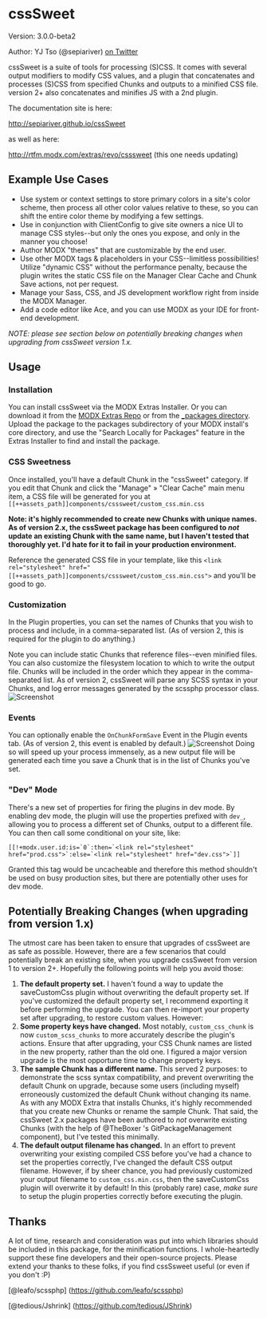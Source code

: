 cssSweet
=========================================
Version: 3.0.0-beta2

Author: YJ Tso (@sepiariver) [on Twitter](https://twitter.com/sepiariver)

cssSweet is a suite of tools for processing (S)CSS. It comes with several output modifiers to modify CSS values, and a plugin that concatenates and processes (S)CSS from specified Chunks and outputs to a minified CSS file. version 2+ also concatenates and minifies JS with a 2nd plugin.

The documentation site is here: 

http://sepiariver.github.io/cssSweet

as well as here:

http://rtfm.modx.com/extras/revo/csssweet (this one needs updating)

## Example Use Cases
- Use system or context settings to store primary colors in a site's color scheme, then process all other color values relative to these, so you can shift the entire color theme by modifying a few settings.
- Use in conjunction with ClientConfig to give site owners a nice UI to manage CSS styles--but only the ones you expose, and only in the manner you choose!
- Author MODX "themes" that are customizable by the end user.
- Use other MODX tags & placeholders in your CSS--limitless possibilities! Utilize "dynamic CSS" without the performance penalty, because the plugin writes the static CSS file on the Manager Clear Cache and Chunk Save actions, not per request.
- Manage your Sass, CSS, and JS development workflow right from inside the MODX Manager.
- Add a code editor like Ace, and you can use MODX as your IDE for front-end development.

_NOTE: please see section below on potentially breaking changes when upgrading from cssSweet version 1.x._

## Usage

### Installation
You can install cssSweet via the MODX Extras Installer. Or you can download it from the [MODX Extras Repo](http://modx.com/extras/package/cssSweet) or from the [_packages directory](https://github.com/sepiariver/cssSweet/tree/master/_packages). Upload the package to the packages subdirectory of your MODX install's core directory, and use the "Search Locally for Packages" feature in the Extras Installer to find and install the package.

### CSS Sweetness
Once installed, you'll have a default Chunk in the "cssSweet" category. If you edit that Chunk and click the "Manage" » "Clear Cache" main menu item, a CSS file will be generated for you at 
`[[++assets_path]]components/csssweet/custom_css.min.css`

**Note: it's highly recommended to create new Chunks with unique names. As of version 2.x, the cssSweet package has been configured to _not_ update an existing Chunk with the same name, but I haven't tested that thoroughly yet. I'd hate for it to fail in your production environment.**

Reference the generated CSS file in your template, like this 
`<link rel="stylesheet" href="[[++assets_path]]components/csssweet/custom_css.min.css">`
and you'll be good to go.

### Customization
In the Plugin properties, you can set the names of Chunks that you wish to process and include, in a comma-separated list. (As of version 2, this is required for the plugin to do anything.) 

Note you can include static Chunks that reference files--even minified files. You can also customize the filesystem location to which to write the output file. Chunks will be included in the order which they appear in the comma-separated list. As of version 2, cssSweet will parse any SCSS syntax in your Chunks, and log error messages generated by the scssphp processor class.
![Screenshot](https://www.dropbox.com/s/b118dgvuk31xzni/Screenshot%202015-05-04%2012.25.19.png?dl=1)

### Events
You can optionally enable the `OnChunkFormSave` Event in the Plugin events tab. (As of version 2, this event is enabled by default.)
![Screenshot](https://www.dropbox.com/s/9diyvnu04mx15vd/Screenshot%202015-04-01%2011.01.16.png?dl=1)
Doing so will speed up your process immensely, as a new output file will be generated each time you save a Chunk that is in the list of Chunks you've set.

### "Dev" Mode
There's a new set of properties for firing the plugins in dev mode. By enabling dev mode, the plugin will use the properties prefixed with `dev_`, allowing you to process a different set of Chunks, output to a different file. You can then call some conditional on your site, like: 

```
[[!+modx.user.id:is=`0`:then=`<link rel="stylesheet" href="prod.css">`:else=`<link rel="stylesheet" href="dev.css">`]]
```
Granted this tag would be uncacheable and therefore this method shouldn't be used on busy production sites, but there are potentially other uses for dev mode.

## Potentially Breaking Changes (when upgrading from version 1.x)
The utmost care has been taken to ensure that upgrades of cssSweet are as safe as possible. However, there are a few scenarios that could potentially break an existing site, when you upgrade cssSweet from version 1 to version 2+. Hopefully the following points will help you avoid those:

1. **The default property set.** I haven't found a way to update the saveCustomCss plugin without overwriting the default property set. If you've  customized the default property set, I recommend exporting it before performing the upgrade. You can then re-import your property set after upgrading, to restore custom values. However:
2. **Some property keys have changed.** Most notably, `custom_css_chunk` is now `custom_scss_chunks` to more accurately describe the plugin's actions. Ensure that after upgrading, your CSS Chunk names are listed in the new property, rather than the old one. I figured a major version upgrade is the most opportune time to change property keys.
3. **The sample Chunk has a different name.** This served 2 purposes: to demonstrate the scss syntax compatibility, and prevent overwriting the default Chunk on upgrade, because some users (including myself) erroneously customized the default Chunk without changing its name. As with any MODX Extra that installs Chunks, it's highly recommended that you create new Chunks or rename the sample Chunk. That said, the cssSweet 2.x packages have been authored to *not* overwrite existing Chunks (with the help of @TheBoxer 's GitPackageManagement component), but I've tested this minimally.
4. **The default output filename has changed.** In an effort to prevent overwriting your existing compiled CSS before you've had a chance to set the properties correctly, I've changed the default CSS output filename. However, if by sheer chance, you had previously customized your output filename to `custom_css.min.css`, then the saveCustomCss plugin will overwrite it by default! In this (probably rare) case, _*make sure*_ to setup the plugin properties correctly before executing the plugin.

## Thanks
A lot of time, research and consideration was put into which libraries should be included in this package, for the minification functions. I whole-heartedly support these fine developers and their open-source projects. Please extend your thanks to these folks, if you find cssSsweet useful (or even if you don't :P)

[@leafo/scssphp] (https://github.com/leafo/scssphp)

[@tedious/Jshrink] (https://github.com/tedious/JShrink)
